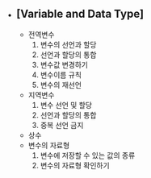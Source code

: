  * ## [Variable and Data Type]
    * 전역변수
      1. 변수의 선언과 할당
      2. 선언과 할당의 통합
      3. 변수값 변경하기
      4. 변수이름 규칙
      5. 변수의 재선언
    * 지역변수
      1. 변수 선언 및 할당
      2. 선언과 할당의 통합
      3. 중복 선언 금지
    * 상수 
    * 변수의 자료형 
      1. 변수에 저장할 수 있는 값의 종류 
      2. 변수의 자료형 확인하기
